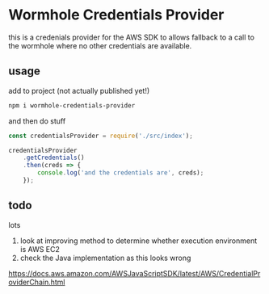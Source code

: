 # Wormhole Credentials Provider

this is a credenials provider for the AWS SDK to allows fallback to a call to the wormhole where no other credentials are available.

## usage

add to project (not actually published yet!)

```bash
npm i wormhole-credentials-provider
```

and then do stuff

```javascript
const credentialsProvider = require('./src/index');

credentialsProvider
    .getCredentials()
    .then(creds => {
        console.log('and the credentials are', creds);
    });
```

## todo

lots

1. look at improving method to determine whether execution environment is AWS EC2
1. check the Java implementation as this looks wrong


https://docs.aws.amazon.com/AWSJavaScriptSDK/latest/AWS/CredentialProviderChain.html